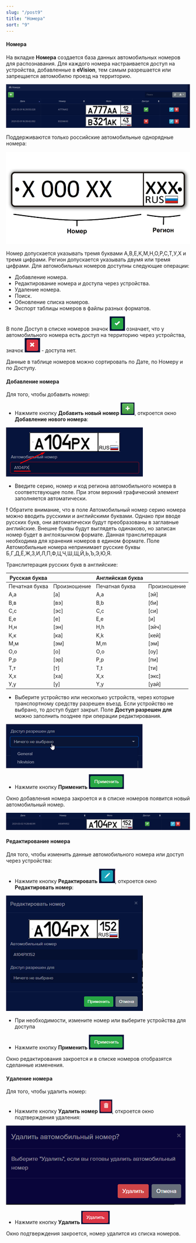 ```yaml
---
slug: "/post9"
title: "Номера"
sort: "9"
---
```


#### Номера
На вкладке **Номера** создается база данных автомобильных номеров для распознавания. Для каждого номера настраивается доступ на устройства, добавленные в **eVision**, тем самым разрешается  или запрещается автомобилю проезд на территорию. 

![](images/Screenshot_107.png)

Поддерживаются только российские автомобильные однорядные номера:

![](images/image37.png)

Номер допускается указывать тремя буквами А,В,Е,К,М,Н,О,Р,С,Т,У,Х и тремя цифрами. Регион допускается указывать двумя или тремя цифрами.
Для автомобильных номеров доступны следующие операции:

- Добавление номера.
- Редактирование номера и доступа через устройства.
- Удаление номера. 
- Поиск.
- Обновление списка номеров.
- Экспорт таблицы номеров в файлы разных форматов.

В поле Доступ в списке номеров значок ![](images/Screenshot_70.png) означает, что у автомобильного номера есть доступ на территорию через устройства, значок ![](images/Screenshot_71.png)  - доступа нет.

Данные в таблице номеров можно сортировать по Дате, по Номеру и по Доступу.

#### Добавление номера

Для того, чтобы добавить номер:

- Нажмите кнопку **Добавить новый номер** ![](images/Screenshot_100.png), откроется окно **Добавление нового номера**:

![](images/Screenshot_111.png)

- Введите серию, номер и код региона автомобильного номера в соответствующее поле. При этом верхний графический элемент заполняется автоматически.


**!** Обратите внимание, что в поле Автомобильный номер серию номера можно вводить русскими и английскими буквами. Однако при вводе русских букв, они автоматически будут преобразованы в заглавные английские. Внешне буквы будут выглядеть одинаково, но записан номер будет в англоязычном формате. Данная транслитерация необходима для хранения номеров в едином формате. Поле Автомобильные номера непринимает русские буквы Б,Г,Д,Ё,Ж,З,И,Л,П,Ф,Ц,Ч,Ш,Щ,Й,Ь,Ъ,Э,Ю,Я.

Транслитерация русских букв в английские:

|Русская буква||Английская буква||
|-|-|-|-|
|Печатная буква|Произношение|Печатная буква|Произношение|
|А,а|[а]|A,a|[эй]|
|В,в |[вэ]|B,b|[би]|
|С,с|[эс]|C,c|[си]|
|Е,е|[е]|E,e|[и]|
|Н,н|[эн]|H,h|[эйч]|
|К,к|[ка]|K,k|[кей]|
|М,м|[эм]|M,m|[эм]|
|О,о|[о]|O,o|[оу]|
|Р,р|[эр]|P,p|[пи]|
|Т,т|[т]|T,t|[ти]|
|Х,х|[ха]|X,x|[экс]|
|У,у|[у]|Y,y|[уай]|

- Выберите устройство или несколько устройств, через которые транспортному средству разрешен въезд. Если устройство не выбрано, то доступ будет закрыт. Поле **Доступ разрешен для** можно заполнить позднее при операции редактирования.

![](images/Screenshot_112.png)

- Нажмите кнопку **Применить** ![](images/Screenshot_42.png)

Окно добавления номера закроется и в списке номеров появится новый автомобильный номер.

![](images/Screenshot_110.png)

#### Редактирование номера

Для того, чтобы изменить данные автомобильного номера или доступ через устройства: 

- Нажмите кнопку **Редактировать** ![](images/Screenshot_68.png), откроется окно **Редактировать номер**:

![](images/Screenshot_113.png)

- При необходимости, измените номер или выберите устройства для доступа

- Нажмите кнопку **Применить** ![](images/Screenshot_42.png)

Окно редактирования закроется и в списке номеров отобразятся сделанные изменения.

#### Удаление номера

Для того, чтобы удалить номер: 

- Нажмите кнопку **Удалить номер** ![](images/Screenshot_48.png), откроется окно подтверждения удаления:

![](images/image112.png)

- Нажмите кнопку **Удалить** ![](images/Screenshot_50.png)

Окно подтверждения закроется, номер удалится из списка номеров.